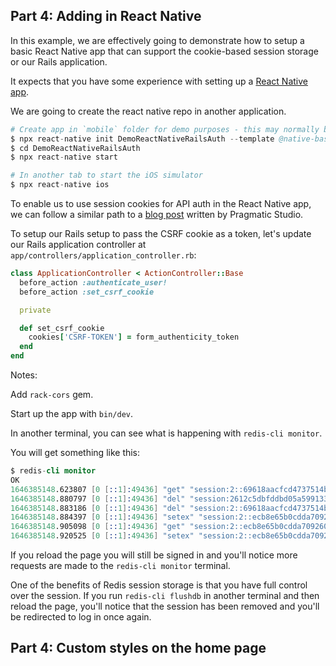 ## Part 4: Adding in React Native

In this example, we are effectively going to demonstrate how to setup a basic React Native app that can support the cookie-based session storage or our Rails application.

It expects that you have some experience with setting up a [React Native app](https://reactnative.dev/docs/environment-setup).

We are going to create the react native repo in another application.

```s
# Create app in `mobile` folder for demo purposes - this may normally be another repo altogether
$ npx react-native init DemoReactNativeRailsAuth --template @native-base/react-native-template-typescript
$ cd DemoReactNativeRailsAuth
$ npx react-native start

# In another tab to start the iOS simulator
$ npx react-native ios
```

To enable us to use session cookies for API auth in the React Native app, we can follow a similar path to a [blog post](https://pragmaticstudio.com/tutorials/rails-session-cookies-for-api-authentication) written by Pragmatic Studio.

To setup our Rails setup to pass the CSRF cookie as a token, let's update our Rails application controller at `app/controllers/application_controller.rb`:

```rb
class ApplicationController < ActionController::Base
  before_action :authenticate_user!
  before_action :set_csrf_cookie

  private

  def set_csrf_cookie
    cookies['CSRF-TOKEN'] = form_authenticity_token
  end
end
```

Notes:

Add `rack-cors` gem.

Start up the app with `bin/dev`.

In another terminal, you can see what is happening with `redis-cli monitor`.

You will get something like this:

```s
$ redis-cli monitor
OK
1646385148.623807 [0 [::1]:49436] "get" "session:2::69618aacfcd4737514bd0d540b73ccc2020b5f98a192c2baa38fda2c7618f8e0"
1646385148.880797 [0 [::1]:49436] "del" "session:2612c5dbfddbd05a599133f36b8aef68"
1646385148.883186 [0 [::1]:49436] "del" "session:2::69618aacfcd4737514bd0d540b73ccc2020b5f98a192c2baa38fda2c7618f8e0"
1646385148.884397 [0 [::1]:49436] "setex" "session:2::ecb8e65b0cdda7092604b3b3b66873202cec32d1ca1af8f589eddfde63022cdb" "5400" "\x04\b{\aI\"\x19warden.user.user.key\x06:\x06ET[\a[\x06i\x06I\"\"$2a$12$OVcvnckKRbDKK5UEPZubl.\x06;\x00TI\"\nflash\x06;\x00T{\aI\"\x0cdiscard\x06;\x00T[\x00I\"\x0cflashes\x06;\x00T{\x06I\"\x0bnotice\x06;\x00FI\"\x1cSigned in successfully.\x06;\x00T"
1646385148.905098 [0 [::1]:49436] "get" "session:2::ecb8e65b0cdda7092604b3b3b66873202cec32d1ca1af8f589eddfde63022cdb"
1646385148.920525 [0 [::1]:49436] "setex" "session:2::ecb8e65b0cdda7092604b3b3b66873202cec32d1ca1af8f589eddfde63022cdb" "5400" "\x04\b{\bI\"\x19warden.user.user.key\x06:\x06ET[\a[\x06i\x06I\"\"$2a$12$OVcvnckKRbDKK5UEPZubl.\x06;\x00TI\"\nflash\x06;\x00T{\aI\"\x0cdiscard\x06;\x00T[\x00I\"\x0cflashes\x06;\x00T{\x06I\"\x0bnotice\x06;\x00FI\"\x1cSigned in successfully.\x06;\x00TI\"\x10_csrf_token\x06;\x00FI\"0vS4dc826i_YDuGX6PGKHyHCLQp7fsUw_KiXsMByvdMs\x06;\x00F"
```

If you reload the page you will still be signed in and you'll notice more requests are made to the `redis-cli monitor` terminal.

One of the benefits of Redis session storage is that you have full control over the session. If you run `redis-cli flushdb` in another terminal and then reload the page, you'll notice that the session has been removed and you'll be redirected to log in once again.

## Part 4: Custom styles on the home page
